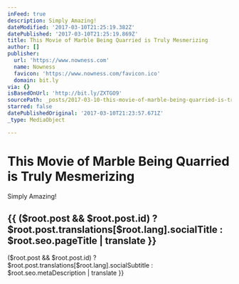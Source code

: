 ```yaml
---
inFeed: true
description: Simply Amazing!
dateModified: '2017-03-10T21:25:19.382Z'
datePublished: '2017-03-10T21:25:19.869Z'
title: This Movie of Marble Being Quarried is Truly Mesmerizing
author: []
publisher:
  url: 'https://www.nowness.com'
  name: Nowness
  favicon: 'https://www.nowness.com/favicon.ico'
  domain: bit.ly
via: {}
isBasedOnUrl: 'http://bit.ly/ZXTGO9'
sourcePath: _posts/2017-03-10-this-movie-of-marble-being-quarried-is-truly-mesmerizing.md
starred: false
datePublishedOriginal: '2017-03-10T21:23:57.671Z'
_type: MediaObject

---
```

# This Movie of Marble Being Quarried is Truly Mesmerizing

Simply Amazing!

<article style=""><h1>{{ ($root.post &amp;&amp; $root.post.id) ? $root.post.translations[$root.lang].socialTitle : $root.seo.pageTitle | translate }}</h1><p>($root.post &amp;&amp; $root.post.id) ? $root.post.translations[$root.lang].socialSubtitle : $root.seo.metaDescription | translate }}</p></article>